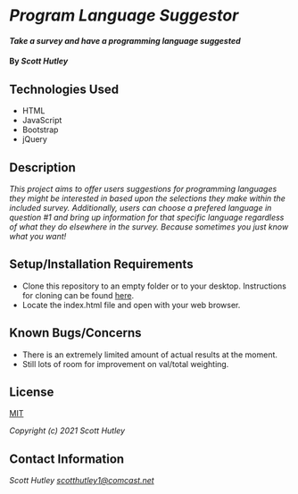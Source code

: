 # _Program Language Suggestor_

#### _Take a survey and have a programming language suggested_

#### By _**Scott Hutley**_

## Technologies Used

* HTML
* JavaScript
* Bootstrap
* jQuery

## Description

_This project aims to offer users suggestions for programming languages they might be interested in based upon the selections they make within the included survey. Additionally, users can choose a prefered language in question #1 and bring up information for that specific language regardless of what they do elsewhere in the survey. Because sometimes you just know what you want!_

## Setup/Installation Requirements

* Clone this repository to an empty folder or to your desktop. Instructions for cloning can be found [here](https://docs.github.com/en/github/creating-cloning-and-archiving-repositories/cloning-a-repository-from-github/cloning-a-repository).
* Locate the index.html file and open with your web browser.

## Known Bugs/Concerns

* There is an extremely limited amount of actual results at the moment.
* Still lots of room for improvement on val/total weighting.

## License

[MIT](https://opensource.org/licenses/MIT)

_Copyright (c) 2021 Scott Hutley_

## Contact Information

_Scott Hutley <scotthutley1@comcast.net>_